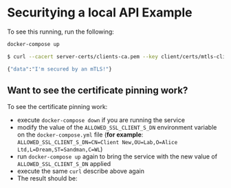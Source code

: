 # Securitying a local API Example

To see this running, run the following:

```bash
docker-compose up
```

```bash
$ curl --cacert server-certs/clients-ca.pem --key client/certs/mtls-client.key.pem --cert client/certs/mtls-client.cert.pem -k https://localhost

{"data":"I'm secured by an mTLS!"}
```

## Want to see the certificate pinning work?

To see the certificate pinning work:

- execute `docker-compose down` if you are running the service
- modify the value of the `ALLOWED_SSL_CLIENT_S_DN` environment variable on the `docker-compose.yml` file (**for example**: `ALLOWED_SSL_CLIENT_S_DN=CN=Client New,OU=Lab,O=Alice Ltd,L=Dream,ST=Sandman,C=WL`)
- run `docker-compose up` again to bring the service with the new value of `ALLOWED_SSL_CLIENT_S_DN` applied
- execute the same `curl` describe above again
- The result should be:

```bash

```

